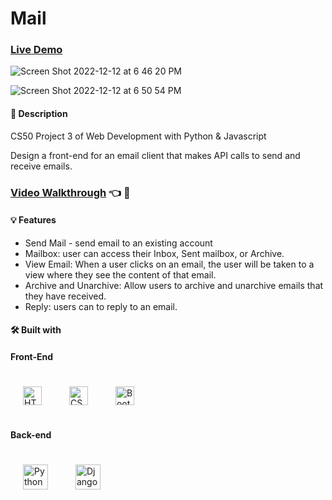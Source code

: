 # Mail

### [Live Demo](https://mailapp.up.railway.app/login)


![Screen Shot 2022-12-12 at 6 46 20 PM](https://user-images.githubusercontent.com/67938718/207184375-4be748bc-2587-4271-b472-641ea2a2d8d8.png)

![Screen Shot 2022-12-12 at 6 50 54 PM](https://user-images.githubusercontent.com/67938718/207184392-30bf1efe-92f5-4647-b7a0-703cbc9a9e36.png)


#### 📝 Description
CS50 Project 3 of Web Development with Python &amp; Javascript

Design a front-end for an email client that makes API calls to send and receive emails.

### [Video Walkthrough](https://youtu.be/ad8PAkxO-mk) :point_left: :movie_camera:

#### 💡 Features
 * Send Mail - send email to an existing account
 * Mailbox: user can access their Inbox, Sent mailbox, or Archive.
 * View Email: When a user clicks on an email, the user will be taken to a view where they see the content of that email.
 * Archive and Unarchive: Allow users to archive and unarchive emails that they have received.
 * Reply: users can to reply to an email.

#### 🛠️ Built with

####  Front-End  
<div align="left">  
<img style="margin: 20px" src="https://profilinator.rishav.dev/skills-assets/html5-original-wordmark.svg" alt="HTML5" height="30" />  
<img style="margin: 20px" src="https://profilinator.rishav.dev/skills-assets/css3-original-wordmark.svg" alt="CSS3" height="30" />  
<img style="margin: 20px" src="https://profilinator.rishav.dev/skills-assets/bootstrap-plain.svg" alt="Bootstrap" height="30" /> 
</div>
</td><td valign="top">

####  Back-end  
<div align="left">  
<img style="margin: 20px" src="https://profilinator.rishav.dev/skills-assets/python-original.svg" alt="Python" height="40" />  
<img style="margin: 20px" src="https://profilinator.rishav.dev/skills-assets/django-original.svg" alt="Django" height="40" />  
</div>
<br/>
</td></tr></table> 
